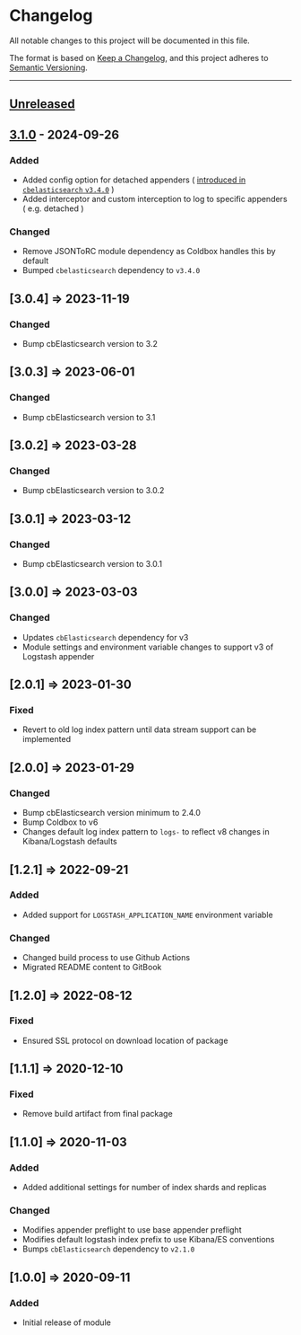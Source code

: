 # Changelog

All notable changes to this project will be documented in this file.

The format is based on [Keep a Changelog](https://keepachangelog.com/en/1.0.0/),
and this project adheres to [Semantic Versioning](https://semver.org/spec/v2.0.0.html).

* * *

## [Unreleased]

## [3.1.0] - 2024-09-26

### Added

-   Added config option for detached appenders ( [introduced in `cbelasticsearch` `v3.4.0`](https://cbelasticsearch.ortusbooks.com/logging#detached-appenders) )
-   Added interceptor and custom interception to log to specific appenders ( e.g. detached )

### Changed

-   Remove JSONToRC module dependency as Coldbox handles this by default
-   Bumped `cbelasticsearch` dependency to `v3.4.0`

## [3.0.4] => 2023-11-19

### Changed

-   Bump cbElasticsearch version to 3.2

## [3.0.3] => 2023-06-01

### Changed

-   Bump cbElasticsearch version to 3.1

## [3.0.2] => 2023-03-28

### Changed

-   Bump cbElasticsearch version to 3.0.2

## [3.0.1] => 2023-03-12

### Changed

-   Bump cbElasticsearch version to 3.0.1

## [3.0.0] => 2023-03-03

### Changed

-   Updates `cbElasticsearch` dependency for v3
-   Module settings and environment variable changes to support v3 of Logstash appender

## [2.0.1] => 2023-01-30

### Fixed

-   Revert to old log index pattern until data stream support can be implemented

## [2.0.0] => 2023-01-29

### Changed

-   Bump cbElasticsearch version minimum to 2.4.0
-   Bump Coldbox to v6
-   Changes default log index pattern to `logs-` to reflect v8 changes in Kibana/Logstash defaults

## [1.2.1] => 2022-09-21

### Added

-   Added support for `LOGSTASH_APPLICATION_NAME` environment variable

### Changed

-   Changed build process to use Github Actions
-   Migrated README content to GitBook

## [1.2.0] => 2022-08-12

### Fixed

-   Ensured SSL protocol on download location of package

## [1.1.1] => 2020-12-10

### Fixed

-   Remove build artifact from final package

## [1.1.0] => 2020-11-03

### Added

-   Added additional settings for number of index shards and replicas

### Changed

-   Modifies appender preflight to use base appender preflight
-   Modifies default logstash index prefix to use Kibana/ES conventions
-   Bumps `cbElasticsearch` dependency to `v2.1.0`

## [1.0.0] => 2020-09-11

### Added

-   Initial release of module

[Unreleased]: https://github.com/coldbox-modules/logstash/compare/v3.1.0...HEAD

[3.1.0]: https://github.com/coldbox-modules/logstash/compare/cd4e8560d7af3ebcabc6c75275e4945898ccf61c...v3.1.0
